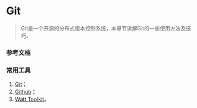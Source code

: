 # Git

> Git是一个开源的分布式版本控制系统，本章节讲解Git的一些使用方法及技巧。

### 参考文档

### 常用工具

1. [Git](https://git-scm.com/)；
2. [Github](https://git-scm.com/)；
3. [Watt Toolkit](https://steampp.net/)。